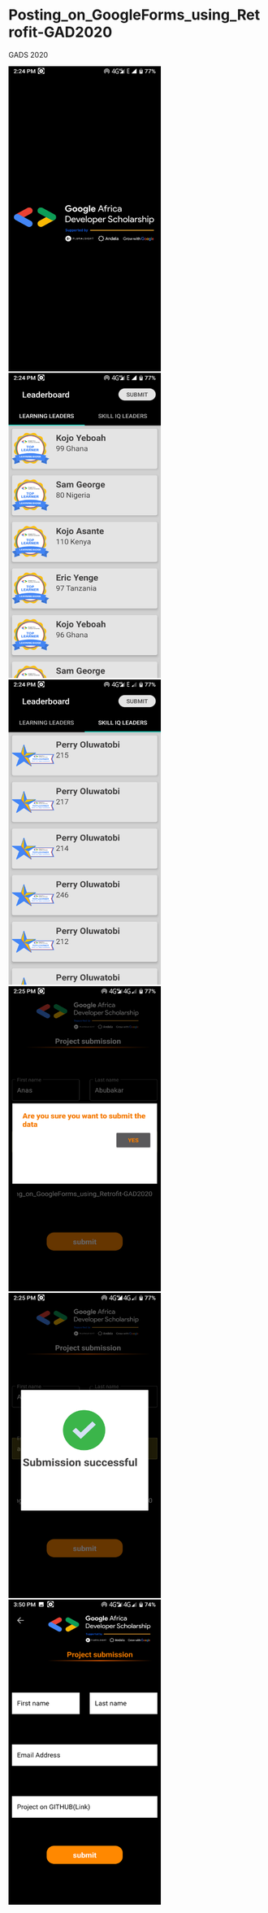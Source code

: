# Posting_on_GoogleForms_using_Retrofit-GAD2020


GADS 2020


<img src="https://github.com/Saulawa/Posting_on_GoogleForms_using_Retrofit-GAD2020/blob/master/Screenshot_20200902-142439.png"  height="600" width="300" >  
<img src="https://github.com/Saulawa/Posting_on_GoogleForms_using_Retrofit-GAD2020/blob/master/Screenshot_20200902-142448.png"  height="600" width="300" >  
<img src="https://github.com/Saulawa/Posting_on_GoogleForms_using_Retrofit-GAD2020/blob/master/Screenshot_20200902-142459.png"  height="600" width="300" >

<img src="https://github.com/Saulawa/Posting_on_GoogleForms_using_Retrofit-GAD2020/blob/master/Screenshot_20200902-142548.png"  height="600" width="300" >


<img src="https://github.com/Saulawa/Posting_on_GoogleForms_using_Retrofit-GAD2020/blob/master/Screenshot_20200902-142554.png"  height="600" width="300" >

<img src="https://github.com/Saulawa/Posting_on_GoogleForms_using_Retrofit-GAD2020/blob/master/Screenshot_20200902-155030.png"  height="600" width="300" >





